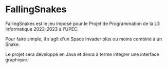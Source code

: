 # FallingSnakes

FallingSnakes est le jeu imposé pour le Projet de Programmation de la L3 Informatique 2022-2023 à l'UPEC.

Pour faire simple, il s'agît d'un Space Invader plus ou moins combiné à un Snake.

Le projet sera développé en Java et devra à terme intégrer une interface graphique.
